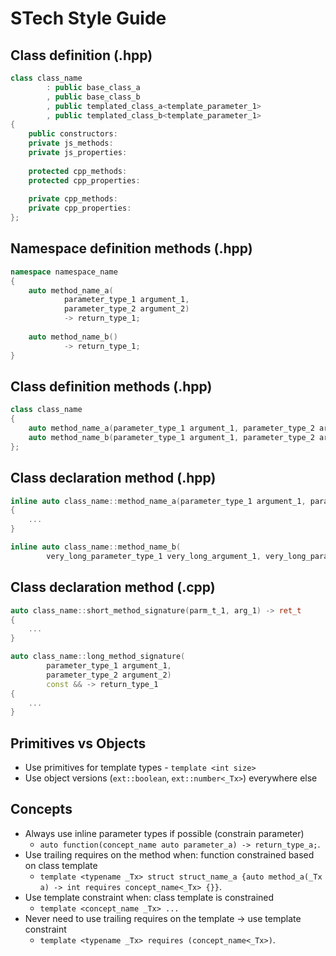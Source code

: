 # STech Style Guide

## Class definition (.hpp)
```C++
class class_name
        : public base_class_a
        , public base_class_b
        , public templated_class_a<template_parameter_1>
        , public templated_class_b<template_parameter_1>
{
    public constructors:
    private js_methods:
    private js_properties:
    
    protected cpp_methods:
    protected cpp_properties:
    
    private cpp_methods:
    private cpp_properties:
};
```

## Namespace definition methods (.hpp)
```C++
namespace namespace_name
{
    auto method_name_a(
            parameter_type_1 argument_1,
            parameter_type_2 argument_2)
            -> return_type_1;
    
    auto method_name_b()
            -> return_type_1;
}
```


## Class definition methods (.hpp)
```C++
class class_name
{
    auto method_name_a(parameter_type_1 argument_1, parameter_type_2 argument_2) const -> return_type_1;
    auto method_name_b(parameter_type_1 argument_1, parameter_type_2 argument_2) const -> return_type_2;
};
```

## Class declaration method (.hpp)
```C++
inline auto class_name::method_name_a(parameter_type_1 argument_1, parameter_type_2 argument_2) -> return_type_1
{
    ...
}

inline auto class_name::method_name_b(
        very_long_parameter_type_1 very_long_argument_1, very_long_parameter_type_2 very_long_argument_2) -> very_long_return_type
```

## Class declaration method (.cpp)
```C++
auto class_name::short_method_signature(parm_t_1, arg_1) -> ret_t
{
    ...
}

auto class_name::long_method_signature(
        parameter_type_1 argument_1,
        parameter_type_2 argument_2)
        const && -> return_type_1
{
    ...
}
```

## Primitives vs Objects
 - Use primitives for template types - `template <int size>`
 - Use object versions (`ext::boolean`, `ext::number<_Tx>`) everywhere else


## Concepts
 - Always use inline parameter types if possible (constrain parameter)
   - `auto function(concept_name auto parameter_a) -> return_type_a;`.
 - Use trailing requires on the method when: function constrained based on class template
   - `template <typename _Tx> struct struct_name_a {auto method_a(_Tx a) -> int requires concept_name<_Tx> {}}`.
 - Use template constraint when: class template is constrained
   - `template <concept_name _Tx> ...`
 - Never need to use trailing requires on the template -> use template constraint
   - `template <typename _Tx> requires (concept_name<_Tx>)`.
